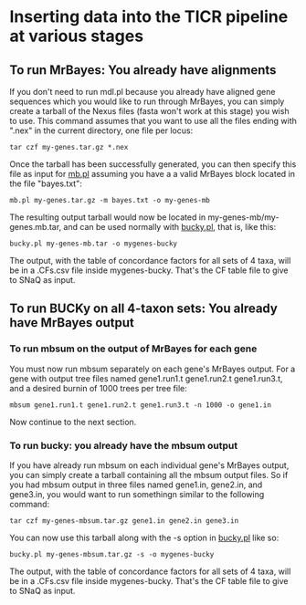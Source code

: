 # Inserting data into the TICR pipeline at various stages
## To run MrBayes: You already have alignments
If you don't need to run mdl.pl because you already have aligned gene sequences which you would like to run through MrBayes, you can simply create a tarball of the Nexus files (fasta won't work at this stage) you wish to use. This command assumes that you want to use all the files ending with ".nex" in the current directory, one file per locus:

`
tar czf my-genes.tar.gz *.nex
`

Once the tarball has been successfully generated, you can then specify this file as input for [mb.pl](https://github.com/nstenz/TICR/blob/master/scripts/mb.pl) assuming you have a a valid MrBayes block located in the file "bayes.txt":

`
mb.pl my-genes.tar.gz -m bayes.txt -o my-genes-mb
`

The resulting output tarball would now be located in my-genes-mb/my-genes.mb.tar, and can be used normally with [bucky.pl](https://github.com/nstenz/TICR/blob/master/scripts/bucky.pl), that is, like this:

`
bucky.pl my-genes-mb.tar -o mygenes-bucky
`

The output, with the table of concordance factors for all sets of 4 taxa, will be in a .CFs.csv file inside mygenes-bucky. That's the CF table file to give to SNaQ as input.

## To run BUCKy on all 4-taxon sets: You already have MrBayes output

### To run mbsum on the output of MrBayes for each gene

You must now run mbsum separately on each gene's MrBayes output. For a gene with output tree files named gene1.run1.t gene1.run2.t gene1.run3.t, and a desired burnin of 1000 trees per tree file:

`
mbsum gene1.run1.t gene1.run2.t gene1.run3.t -n 1000 -o gene1.in
`

Now continue to the next section.

### To run bucky: you already have the mbsum output
If you have already run mbsum on each individual gene's MrBayes output, you can simply create a tarball containing all the mbsum output files. So if you had mbsum output in three files named gene1.in, gene2.in, and gene3.in, you would want to run somethingn similar to the following command:

`
tar czf my-genes-mbsum.tar.gz gene1.in gene2.in gene3.in
`

You can now use this tarball along with the -s option in [bucky.pl](https://github.com/nstenz/TICR/blob/master/scripts/bucky.pl) like so:

`
bucky.pl my-genes-mbsum.tar.gz -s -o mygenes-bucky
`

The output, with the table of concordance factors for all sets of 4 taxa, will be in a .CFs.csv file inside mygenes-bucky. That's the CF table file to give to SNaQ as input.
